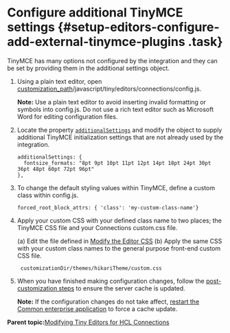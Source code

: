 # Configure additional TinyMCE settings {#setup-editors-configure-add-external-tinymce-plugins .task}

TinyMCE has many options not configured by the integration and they can be set by providing them in the additional settings object.

1.  Using a plain text editor, open [customization\_path](t_determine-customization-path.md)/javascript/tiny/editors/connections/config.js.

    **Note:** Use a plain text editor to avoid inserting invalid formatting or symbols into config.js. Do not use a rich text editor such as Microsoft Word for editing configuration files.

2.  Locate the property [`additionalSettings`](r_config-js-sample.md#additionalSettings) and modify the object to supply additional TinyMCE initialization settings that are not already used by the integration.

    ```
    additionalSettings: {
      fontsize_formats: "8pt 9pt 10pt 11pt 12pt 14pt 18pt 24pt 30pt 36pt 48pt 60pt 72pt 96pt"
    },
    ```
    
3.  To change the default styling values within TinyMCE, define a custom class within config.js.
    ```
    forced_root_block_attrs: { 'class': 'my-custom-class-name'}
    ```
    
4.  Apply your custom CSS with your defined class name to two places; the TinyMCE CSS file and your Connections custom.css file.

    (a) Edit the file defined in [Modify the Editor CSS](t_configure_02-modify-editor-css.md)
    (b) Apply the same CSS with your custom class names to the general purpose front-end custom CSS file.
     ```
      customizationDir/themes/hikariTheme/custom.css
     ```
    
5.  When you have finished making configuration changes, follow the [post-customization steps](https://help.hcltechsw.com/connections/v6/admin/customize/t_admin_common_customize_postreq.html) to ensure the server cache is updated.

    **Note:** If the configuration changes do not take affect, [restart the Common enterprise application](t_restart-common-app.md) to force a cache update.


**Parent topic:**[Modifying Tiny Editors for HCL Connections](t_02-modify_00-summary.md)

